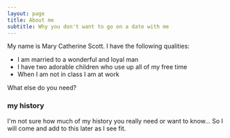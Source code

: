 ```yaml
---
layout: page
title: About me
subtitle: Why you don't want to go on a date with me
---
```


My name is Mary Catherine Scott. I have the following qualities:

- I am married to a wonderful and loyal man
- I have two adorable children who use up all of my free time
- When I am not in class I am at work 

What else do you need?

### my history

I'm not sure how much of my history you really need or want to know... So I will come and add to this later as I see fit.
